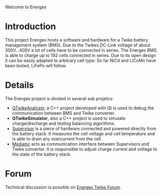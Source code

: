 Welcome to Energex

# Introduction #

This project Energex hosts a software and hardware for a Twike battery management system (BMS). Due to the Twikes DC-Link voltage of about 300V...400V a lot of cells have to be connected in series. The Energex BMS is able to charge up to 192 cells connected in series. Due to its open design it can be easily adapted to arbitrary cell type: So far NiCd and LiCoMn have been tested, LiFePo will follow.


# Details #

The Energex project is divided in several sub projetcs:
  * [QTwikeAnalyzer](QTwikeAnalyzer.md), a C++ project developed with Qt is used to debug the communication between BMS and Twike converter.
  * **QTwikeSimulator**, also a C++ project is used to simulate charge/discharge and testing balancing algorithms.
  * [Supervisor](Supervisor.md) is a piece of hardware connected and powered directly from the battery stack. It measures the cell voltage and cell temperature and is able to drain any overcurrent from the cell.
  * [Mediator](Mediator.md) acts as communication interface between Supervisors and Twike converter. It is responsible to adjust charge current and voltage to the state of the battery stack.

# Forum #
Technical discussion is possible on [Energex Twike Forum](https://groups.google.com/forum/?fromgroups=#!forum/energex-twike).